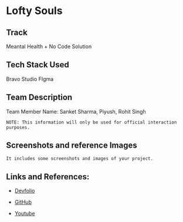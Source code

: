 # Lofty Souls

## Track

Meantal Health + No Code Solution

## Tech Stack Used

Bravo Studio
FIgma

## Team Description

Team Member Name: Sanket Sharma, Piyush, Rohit Singh


``NOTE: This information will only be used for official interaction purposes.``

## Screenshots and reference Images

``It includes some screenshots and images of your project.``

## Links and References: 

- [Devfolio](your_devfolio_link_here)

- [GitHub](your_github_link_here)

- [Youtube](your_demo_video_link_here)
